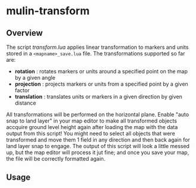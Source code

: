 # mulin-transform

## Overview

The script *transform.lua* applies linear transformation to markers and units stored in a `<mapname>_save.lua` file. The transformations supported so far are:

* **rotation**    : rotates markers or units around a specified point on the map by a given angle
* **projection**  : projects markers or units from a specified point by a given factor
* **translation** : translates units or markers in a given direction by given distance 

All transformations will be performed on the horizontal plane. Enable
"auto snap to land layer" in your map editor to make all transformed
objects accquire ground level height again after loading the map with
the data output from this script! You might need to select all objects
that were transformed and move them 1 field in any direction and then
back again for land layer snap to engage.
The output of this script will look a little messed up, but the map editor
will process it jut fine; and once you save your map, the file will be
correctly formatted again.

## Usage

